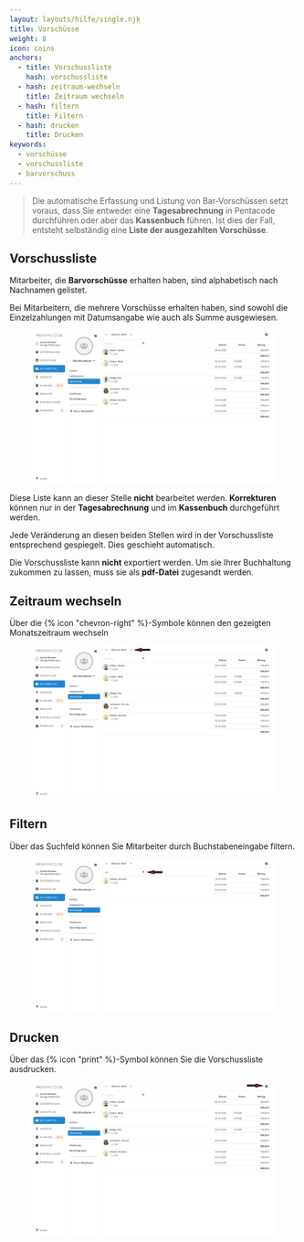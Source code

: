 ```yaml
---
layout: layouts/hilfe/single.njk
title: Vorschüsse
weight: 8
icon: coins
anchors:
  - title: Vorschussliste
    hash: vorschussliste
  - hash: zeitraum-wechseln
    title: Zeitraum wechseln
  - hash: filtern
    title: Filtern
  - hash: drucken
    title: Drucken
keywords:
  - vorschüsse
  - vorschussliste
  - barvorschuss
---
```


> Die automatische Erfassung und Listung von Bar-Vorschüssen setzt voraus, dass Sie entweder eine **Tagesabrechnung** in Pentacode durchführen oder aber das **Kassenbuch** führen. Ist dies der Fall, entsteht selbständig eine **Liste der ausgezahlten Vorschüsse**.

## Vorschussliste

Mitarbeiter, die **Barvorschüsse** erhalten haben, sind alphabetisch nach Nachnamen gelistet.

Bei Mitarbeitern, die mehrere Vorschüsse erhalten haben, sind sowohl die Einzelzahlungen mit Datumsangabe wie auch als Summe ausgewiesen.

<figure caption="Die Vorschussliste muss zur Übermittlung an die Lohnbuchhaltung ausgedruckt werden">

![](/uploads/vorschusse3.png)

</figure>

Diese Liste kann an dieser Stelle **nicht** bearbeitet werden. **Korrekturen** können nur in der **Tagesabrechnung** und im **Kassenbuch** durchgeführt werden.

Jede Veränderung an diesen beiden Stellen wird in der Vorschussliste entsprechend gespiegelt. Dies geschieht automatisch.

Die Vorschussliste kann **nicht** exportiert werden. Um sie Ihrer Buchhaltung zukommen zu lassen, muss sie als **pdf-Datei** zugesandt werden.

## Zeitraum wechseln

Über die {% icon "chevron-right" %}-Symbole können den gezeigten Monatszeitraum wechseln

<figure caption="Sie können über die Pfeilsymbole den Monatszeitraum wechseln">

![](/uploads/vorschusse-zeitraum-wechseln.png)

</figure>

## Filtern

Über das Suchfeld können Sie Mitarbeiter durch Buchstabeneingabe filtern.

<figure caption="So können Sie Mitarbeiter filtern">

![](/uploads/vorschusse-filtern.png)

</figure>

## Drucken

Über das {% icon "print" %}-Symbol können Sie die Vorschussliste ausdrucken.

<figure caption="Über das Druckersymbol können Sie die Vorschussliste ausdrucken">

![](/uploads/vorschusse-drucken.png)

</figure>
